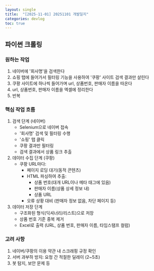 ```yaml
---
layout: single
title:  "[2025-11-01] 20251101 개발일지"
categories: devlog
toc: true
---
```


## 파이썬 크롤링

### 원하는 작업
1. 네이버에 '회사명'을 검색한다
2. 쇼핑 탭에 들어가서 필터링 기능을 사용하여 '쿠팡' 사이트 검색 결과만 살린다
3. 쿠팡 사이트에 하나씩 들어가며 url, 상품번호, 판매자 이름을 따온다
4. url, 상품번호, 판매자 이름을 엑셀에 정리한다
5. 반복

### 핵심 작업 흐름
1. 검색 단계 (네이버)
    - Selenium으로 네이버 접속
    - '회사명' 검색 및 필터링 수행
    - '쇼핑' 탭 클릭
    - 쿠팡 결과만 필터링
    - 검색 결과에서 상품 링크 추출
2. 데이터 수집 단계 (쿠팡)
    - 쿠팡 URL마다:
        - 페이지 로딩 대기(동적 콘텐츠)
        - HTML 파싱하여 추출:
            - 상품 번호(대개 URL이나 메타 태그에 있음)
            - 판매자 이름(상품 상세 정보 내)
            - 상품 URL
        - 오류 상황 대비 (판매자 정보 없음, 차단 페이지 등)
3. 데이터 저장 단계
    - 구조화된 형식(딕셔너리/리스트)으로 저장
    - 상품 번호 기준 중복 제거
    - Excel로 출력 (URL, 상품 번호, 판매자 이름, 타임스탬프 컬럼)

### 고려 사항
1. 네이버/쿠팡의 이용 약관 내 스크래핑 규정 확인
2. 서버 과부하 방지: 요청 간 적절한 딜레이 (2~5초)
3. 봇 탐지, 보안 문제 등
